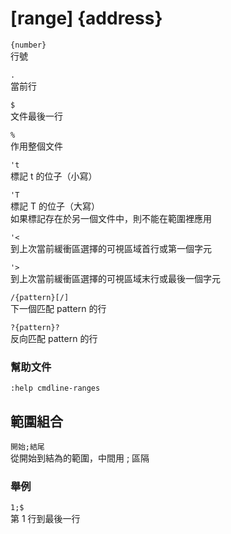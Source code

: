 # \[range\] {address}

`{number}`  
行號

`.`  
當前行

`$`  
文件最後一行

`%`  
作用整個文件

`'t`  
標記 t 的位子（小寫）

`'T`  
標記 T 的位子（大寫）  
如果標記存在於另一個文件中，則不能在範圍裡應用

`'<`  
到上次當前緩衝區選擇的可視區域首行或第一個字元

`'>`  
到上次當前緩衝區選擇的可視區域末行或最後一個字元

`/{pattern}[/]`  
下一個匹配 pattern 的行

`?{pattern}?`  
反向匹配 pattern 的行

### 幫助文件

`:help cmdline-ranges`

## 範圍組合

`開始;結尾`  
從開始到結為的範圍，中間用 ; 區隔

### 舉例

`1;$`  
第 1 行到最後一行


